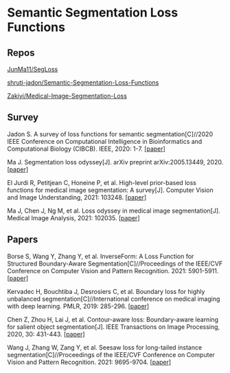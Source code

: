 # Semantic Segmentation Loss Functions

## Repos

[JunMa11/SegLoss](https://github.com/JunMa11/SegLoss)

[shruti-jadon/Semantic-Segmentation-Loss-Functions](https://github.com/shruti-jadon/Semantic-Segmentation-Loss-Functions)

[Zakiyi/Medical-Image-Segmentation-Loss](https://github.com/Zakiyi/Medical-Image-Segmentation-Loss)

## Survey

Jadon S. A survey of loss functions for semantic segmentation[C]//2020 IEEE Conference on Computational Intelligence in Bioinformatics and Computational Biology (CIBCB). IEEE, 2020: 1-7. [[paper]](https://arxiv.org/pdf/2006.14822.pdf)

Ma J. Segmentation loss odyssey[J]. arXiv preprint arXiv:2005.13449, 2020. [[paper]](https://arxiv.org/pdf/2005.13449.pdf)

El Jurdi R, Petitjean C, Honeine P, et al. High-level prior-based loss functions for medical image segmentation: A survey[J]. Computer Vision and Image Understanding, 2021: 103248. [[paper]](https://arxiv.org/pdf/2011.08018.pdf)

Ma J, Chen J, Ng M, et al. Loss odyssey in medical image segmentation[J]. Medical Image Analysis, 2021: 102035. [[paper]](https://www.sciencedirect.com/science/article/abs/pii/S1361841521000815)

## Papers

Borse S, Wang Y, Zhang Y, et al. InverseForm: A Loss Function for Structured Boundary-Aware Segmentation[C]//Proceedings of the IEEE/CVF Conference on Computer Vision and Pattern Recognition. 2021: 5901-5911. [[paper]](https://openaccess.thecvf.com/content/CVPR2021/papers/Borse_InverseForm_A_Loss_Function_for_Structured_Boundary-Aware_Segmentation_CVPR_2021_paper.pdf)

Kervadec H, Bouchtiba J, Desrosiers C, et al. Boundary loss for highly unbalanced segmentation[C]//International conference on medical imaging with deep learning. PMLR, 2019: 285-296. [[paper]](http://proceedings.mlr.press/v102/kervadec19a/kervadec19a.pdf)

Chen Z, Zhou H, Lai J, et al. Contour-aware loss: Boundary-aware learning for salient object segmentation[J]. IEEE Transactions on Image Processing, 2020, 30: 431-443. [[paper]](https://ieeexplore.ieee.org/abstract/document/9262030/)

Wang J, Zhang W, Zang Y, et al. Seesaw loss for long-tailed instance segmentation[C]//Proceedings of the IEEE/CVF Conference on Computer Vision and Pattern Recognition. 2021: 9695-9704. [[paper]](https://openaccess.thecvf.com/content/CVPR2021/papers/Wang_Seesaw_Loss_for_Long-Tailed_Instance_Segmentation_CVPR_2021_paper.pdf)
